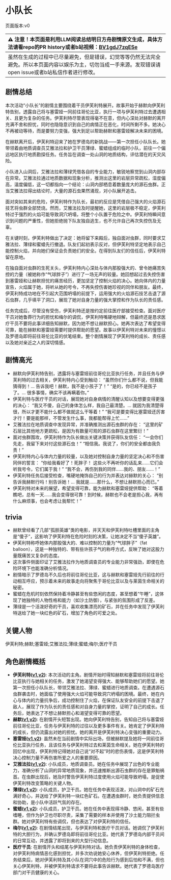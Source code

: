 # 小队长
页面版本:v0
 

| :warning: 注意！本页面是利用LLM阅读总结明日方舟剧情原文生成，具体方法请看repo的PR history或者b站视频：[BV1gdJ7zqESe](https://www.bilibili.com/video/BV1gdJ7zqESe/)         |
|:----------------------------|
| 虽然在生成的过程中已尽量避免，但是错误，幻觉等等仍然无法完全避免。所以本页面内容以娱乐为主，切勿当成一手来源。发现错误请open issue或者b站私信作者进行修改。|



## 剧情总结
本次活动“小队长”的剧情主要围绕着干员伊芙利特展开。故事开始于赫默向伊芙利特告别，透露自己将与塞雷娅一同前往哥伦比亚，执行一项与伊芙利特过去遭遇相关、且更为复杂的任务。伊芙利特尽管表现得毫不在意，但内心深处对赫默的离开充满不舍和担忧，同时也隐隐意识到自己的病情正在恶化，时间所剩不多。她决心不再被动等待，而是要努力变强，强大到足以帮助赫默和塞雷娅解决未来的困境。

在赫默离开后，伊芙利特迎来了她在罗德岛的新挑战——第一次担任小队队长。她带领着由地质调查员艾雅法拉和护卫干员薄绿、蜜蜡组成的临时小队，前往一个偏远地区执行地质勘探任务。任务旨在调查一处山洞的地质结构，评估潜在的天灾风险。

小队进入山洞后，艾雅法拉和薄绿凭借各自的专业能力，敏锐地察觉到山洞内部存在异常。艾雅法拉通过地质数据和现象分析，推测出这里的岩层异常疏松，湿度偏高，温度偏低，这一切都指向一个结论：山洞内部栖息着数量庞大的源石虫群。正当艾雅法拉得出结论时，大量的源石虫果然涌现，对小队展开追击。

面对突如其来的危险，伊芙利特作为队长，最初的反应是凭借自己强大的火焰源石技艺将虫群全部焚烧。然而，艾雅法拉及时提醒她，这里的岩层极不稳定，伊芙利特过于强烈的火焰可能导致洞穴坍塌，将整个小队置于危险之中。伊芙利特瞬间意识到问题的严重性，但她拒绝抛下队友独自逃生，也不允许自己再次失控伤及无辜。

在关键时刻，伊芙利特做出了决定：她将留下来殿后，独自面对虫群，同时要求艾雅法拉、薄绿和蜜蜡先行撤退。队友们起初表示反对，但伊芙利特坚定地表示自己能控制火焰，并向她们保证会负责她们的安全。在得到队友们的信任后，伊芙利特留在原地。

在独自面对虫群的生死关头，伊芙利特内心深处与体内那股强大的、曾令她痛苦失控的力量（被她称作“气球胖子”）进行了一场无声的较量。她回想起过去失控伤害到塞雷娅和让赫默担忧的痛苦经历，更加坚定了控制火焰的决心。她向体内的力量宣告，火焰属于她，将听从她的号令，不再失控伤害她珍视的同伴和朋友。最终，伊芙利特成功地在不引起大范围坍塌的前提下，运用强大的火焰源石技艺击退了源石虫群，几乎填平了洞口，展现了她对自身力量的强大掌控和作为队长的责任感。

任务完成后，尽管没有受伤，伊芙利特还是按约定前往医疗部接受检查。面对医疗干员对她鲁莽行为的担忧和梅尔的调侃，伊芙利特嘴硬地辩解，但最终还是恳求医疗干员不要将此事详细告知赫默，因为她不想让赫默担心。她再次表达了希望变得可靠，能在赫默和塞雷娅需要时提供帮助的愿望。故事以伊芙利特对未来的憧憬以及罗德岛即将前往哥伦比亚的伏笔结束。整个剧情展现了伊芙利特的成长、责任感以及她对亲近之人的深切情感。
## 剧情高光
*   赫默向伊芙利特告别，透露将与塞雷娅前往哥伦比亚执行任务，并且任务与伊芙利特的过去相关，伊芙利特内心受到触动：
    “虽然你们什么都不说，但我能猜得到！... 告诉我吧！赫默，我不是小孩子了！”
    “是的，你已经不是孩子了。... 很多事情，确实不该再瞒着你。”
*   伊芙利特与医疗干员的对话，展现她对自身病情的清醒认知以及想要变得更强的决心：
    “我又不傻，自己的身体怎么样，我自己最清楚。... 就因为我清楚得很，所以才更不能什么都不做就这么干等着！”
    “我可是要变得比塞雷娅还厉害才行！要是能那样，不管发生什么事，我都能帮得上忙......”
*   艾雅法拉在地质调查中发现异常，并准确推测出源石虫群的存在：
    “这里的矿石层比其他地方更疏松，是因为有数量可观的源石虫群在这里繁衍！”
*   面对虫群围攻，伊芙利特作为队长做出关键决策并获得队友信任：
    “一会你们先走，我留下来对付这些源石虫！”
    “相信我。我说了，你们的安全都由我负责！”
*   伊芙利特内心与体内力量的较量，以及她对控制自身力量的坚定决心和不伤害同伴的誓言：
    “你给我看好了！死胖子！ 这些火不再听你的话乱来......它们会听我号令，它们属于我！”
    “我不会，再伤到我的同伴......我的、朋友......！”
*   伊芙利特任务后接受检查，嘴硬地掩饰自己的行为并表达对赫默的关心：
    “别告诉我赫默行吗！别告诉她！... 我就是......那什么，不想让赫默担心而已。”
*   伊芙利特对未来的展望，希望变得可靠，能为赫默和塞雷娅提供帮助：
    “等着瞧吧，总有一天......我会变得很可靠！到时候，赫默也不会老是担心我，再有什么麻烦事，也会考虑让我帮忙！”
## trivia
*   赫默曾经看了几部“孤胆英雄”类的电影，并天天和伊芙利特吐槽里面的主角是“傻子”，这影响了伊芙利特在危险时刻的决策，让她决定不当“傻子英雄”。
*   伊芙利特称呼她体内那股强大的、难以控制的力量为“气球胖子”（fat balloon），这是一种独特的、带有些许孩子气的称呼方式，反映了她对这股力量既痛苦又复杂的态度。
*   这次事件侧面印证了艾雅法拉作为地质调查员的专业能力非常强劲，即使在危险环境下也能准确分析情况。
*   剧情暗示了罗德岛不久后也将前往哥伦比亚，这与赫默和塞雷娅先行前往的行动相互呼应，预示着未来的故事走向将聚焦于哥伦比亚以及与莱茵生命相关的秘密。
*   蜜蜡在危机时刻依然保持着冷静甚至有些悠闲的态度，甚至想着“午睡”，这体现了她独特的人物性格和能力（如沙土防御），与紧张的氛围形成了反差。
*   薄绿是一个活泼好奇的干员，喜欢收集漂亮的矿石，并在任务中发现了伊芙利特送给了她一块红色的矿石，增加了角色的可爱之处。
## 关键人物
伊芙利特;赫默;塞雷娅;艾雅法拉;薄绿;蜜蜡;梅尔;医疗干员
## 角色剧情概括
-   **伊芙利特([v1](../chars/char_134_ifrit.md),[v2](../char_v3/char_134_ifrit.md))**: 本次活动的主角。剧情开始时得知赫默和塞雷娅将前往哥伦比亚执行与她相关的任务，激发了她渴望变得强大、能够帮助她们的愿望。她第一次担任小队队长，带领艾雅法拉、薄绿、蜜蜡进行地质调查。在遭遇源石虫群袭击时，她面临了使用强大火焰可能导致洞穴坍塌的困境。最终，她在内心与体内的力量抗争后，成功控制住了火焰，在保证队友安全的前提下击退了敌人，展现了作为队长的责任感和对自身力量的掌控，证明了自己的成长。任务后，她表达了不想让赫默担心和渴望变得可靠的愿望。
-   **赫默([v1](../chars/char_108_silent.md),[v2](../char_v3/char_108_silent.md))**: 在剧情开头短暂出现。她向伊芙利特告别，告知自己将与塞雷娅前往哥伦比亚，任务与伊芙利特的过往以及更多事件有关。她肯定了伊芙利特的成长，但仍流露出对她的担忧。她的离开是伊芙利特决心变强的重要动力。
-   **塞雷娅([v1](../chars/char_202_demkni.md),[v2](../char_v3/char_202_demkni.md))**: 虽然未在当前剧情中实际出场，但被赫默提及她将一同前往哥伦比亚执行任务，且该任务与伊芙利特过去和莱茵生命相关。她在伊芙利特的回忆中出现，伊芙利特记得她对自己说“对不起”时的悲伤表情，这是伊芙利特决心控制力量不再伤害所爱之人的重要原因。
-   **艾雅法拉([v1](../chars/char_180_amgoat.md),[v2](../char_v3/char_180_amgoat.md))**: 小队成员，地质调查员。她在任务中展现了出色的专业能力，准确分析了山洞的异常地质现象，并迅速推断出源石虫群的存在是罪魁祸首。在虫群出现后，她及时警告伊芙利特过度使用火焰可能导致坍塌，是促使伊芙利特改变策略的关键人物。
-   **薄绿([v1](../chars/char_388_mint.md),[v2](../char_v3/char_388_mint.md))**: 小队成员，护卫干员。她在任务中表现活泼，对山洞中的矿石充满好奇心，并送给了伊芙利特一块红色矿石。在遭遇虫群时，她负责提供信息和协助，是小队中活跃气氛的存在。
-   **蜜蜡([v1](../chars/char_344_beewax.md),[v2](../char_v3/char_344_beewax.md))**: 小队成员，护卫干员。她在任务中表现得冷静、悠闲，甚至有些嗜睡，但作为护卫也尽职尽责，采集了需要的样本并使用了沙土能力阻拦虫群。她对伊芙利特有些调侃，但也表达了对伊芙利特的信任。
-   **梅尔([v1](../chars/char_242_otter.md),[v2](../char_v3/char_242_otter.md))**: 在剧情结尾出现，与伊芙利特和医疗干员对话。她调侃了伊芙利特的大胆行为，并确认罗德岛即将前往哥伦比亚。她代表了罗德岛内部干员间的日常互动，并透露了即将到来的大型行动信息。
-   **医疗干员**: 在剧情开头和结尾与伊芙利特对话。她负责伊芙利特的身体检查，对伊芙利特病情恶化感到担忧，并多次劝说她安心休养，但伊芙利特拒绝。任务结束后，她对伊芙利特及其小队在洞穴中的危险行为感到后怕和不满，但也关心伊芙利特，并被伊芙利特请求不要将此事告诉赫默。她代表了罗德岛医疗部门对干员健康的关心。